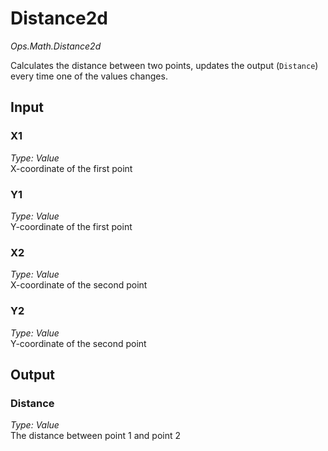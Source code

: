 # Distance2d

*Ops.Math.Distance2d*    

Calculates the distance between two points, updates the output (`Distance`) every time one of the values changes.

## Input

### X1

*Type: Value*  
X-coordinate of the first point

### Y1

*Type: Value*  
Y-coordinate of the first point

### X2

*Type: Value*  
X-coordinate of the second point

### Y2

*Type: Value*  
Y-coordinate of the second point

## Output

### Distance

*Type: Value*  
The distance between point 1 and point 2